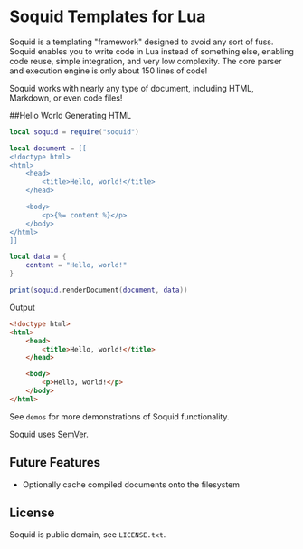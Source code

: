 # Soquid Templates for Lua
Soquid is a templating "framework" designed to avoid any sort of fuss. Soquid enables you to write code in Lua instead of something else, enabling code reuse, simple integration, and very low complexity. The core parser and execution engine is only about 150 lines of code!

Soquid works with nearly any type of document, including HTML, Markdown, or even code files!

##Hello World
Generating HTML
```lua
local soquid = require("soquid")

local document = [[
<!doctype html>
<html>
	<head>
		<title>Hello, world!</title>
	</head>

	<body>
		<p>{%= content %}</p>
	</body>
</html>
]]

local data = {
	content = "Hello, world!"
}

print(soquid.renderDocument(document, data))
```

Output
```html
<!doctype html>
<html>
	<head>
		<title>Hello, world!</title>
	</head>

	<body>
		<p>Hello, world!</p>
	</body>
</html>
```

See `demos` for more demonstrations of Soquid functionality.

Soquid uses [SemVer](http://semver.org/).

## Future Features
- Optionally cache compiled documents onto the filesystem

## License
Soquid is public domain, see `LICENSE.txt`.